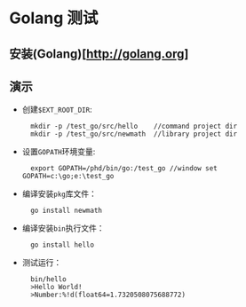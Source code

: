 Golang 测试
===
## 安装(Golang)[http://golang.org]
## 演示
+ 创建`$EXT_ROOT_DIR`:

		mkdir -p /test_go/src/hello    //command project dir
		mkdir -p /test_go/src/newmath  //library project dir

+ 设置`GOPATH`环境变量:
						  
		export GOPATH=/phd/bin/go:/test_go //window set GOPATH=c:\go;e:\test_go

+ 编译安装`pkg`库文件：
		
		go install newmath

+ 编译安装`bin`执行文件：

		go install hello

+ 测试运行：
		
		bin/hello
		>Hello World!
		>Number:%!d(float64=1.7320508075688772)			